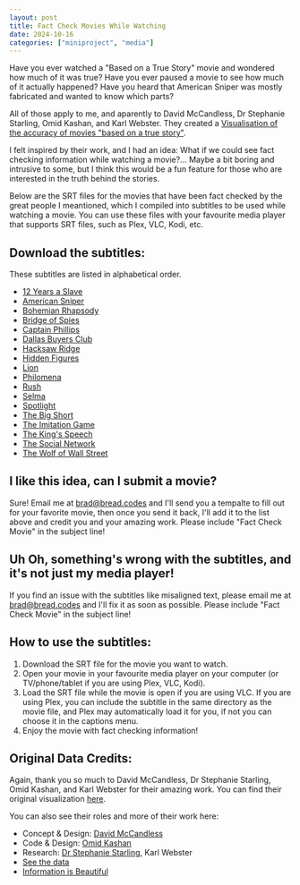```yaml
---
layout: post
title: Fact Check Movies While Watching
date: 2024-10-16
categories: ["miniproject", "media"]
---
```


Have you ever watched a "Based on a True Story" movie and wondered how much of it was true? Have you ever paused a movie to see how much of it actually happened? Have you heard that American Sniper was mostly fabricated and wanted to know which parts?

All of those apply to me, and aparently to David McCandless, Dr Stephanie Starling, Omid Kashan, and Karl Webster. They created a [Visualisation of the accuracy of movies "based on a true story"](https://informationisbeautiful.net/visualizations/based-on-a-true-true-story/). 

I felt inspired by their work, and I had an idea: What if we could see fact checking information while watching a movie?... Maybe a bit boring and intrusive to some, but I think this would be a fun feature for those who are interested in the truth behind the stories.

Below are the SRT files for the movies that have been fact checked by the great people I meantioned, which I compiled into subtitles to be used while watching a movie. You can use these files with your favourite media player that supports SRT files, such as Plex, VLC, Kodi, etc.

## Download the subtitles:

These subtitles are listed in alphabetical order.

- [12 Years a Slave](/assets/factchecksrt/12_years_a_slave.srt)
- [American Sniper](/assets/factchecksrt/american_sniper.srt)
- [Bohemian Rhapsody](/assets/factchecksrt/bohemian_rhapsody.srt)
- [Bridge of Spies](/assets/factchecksrt/bridge_of_spies.srt)
- [Captain Phillips](/assets/factchecksrt/captain_phillips.srt)
- [Dallas Buyers Club](/assets/factchecksrt/dallas_buyers_club.srt)
- [Hacksaw Ridge](/assets/factchecksrt/hacksaw_ridge.srt)
- [Hidden Figures](/assets/factchecksrt/hidden_figures.srt)
- [Lion](/assets/factchecksrt/lion.srt)
- [Philomena](/assets/factchecksrt/philomena.srt)
- [Rush](/assets/factchecksrt/rush.srt)
- [Selma](/assets/factchecksrt/selma.srt)
- [Spotlight](/assets/factchecksrt/spotlight.srt)
- [The Big Short](/assets/factchecksrt/the_big_short.srt)
- [The Imitation Game](/assets/factchecksrt/the_imitation_game.srt)
- [The King's Speech](/assets/factchecksrt/the_kings_speech.srt)
- [The Social Network](/assets/factchecksrt/the_social_network.srt)
- [The Wolf of Wall Street](/assets/factchecksrt/the_wolf_of_wall_street.srt)

## I like this idea, can I submit a movie?

Sure! Email me at [brad@bread.codes](mailto:brad@bread.codes) and I'll send you a tempalte to fill out for your favorite movie, then once you send it back, I'll add it to the list above and credit you and your amazing work. Please include "Fact Check Movie" in the subject line!

## Uh Oh, something's wrong with the subtitles, and it's not just my media player!

If you find an issue with the subtitles like misaligned text, please email me at [brad@bread.codes](mailto:brad@bread.codes) and I'll fix it as soon as possible. Please include "Fact Check Movie" in the subject line!

## How to use the subtitles:

1. Download the SRT file for the movie you want to watch.
2. Open your movie in your favourite media player on your computer (or TV/phone/tablet if you are using Plex, VLC, Kodi).
3. Load the SRT file while the movie is open if you are using VLC. If you are using Plex, you can include the subtitle in the same directory as the movie file, and Plex may automatically load it for you, if not you can choose it in the captions menu.
4. Enjoy the movie with fact checking information!

## Original Data Credits:

Again, thank you so much to David McCandless, Dr Stephanie Starling, Omid Kashan, and Karl Webster for their amazing work. You can find their original visualization [here](https://informationisbeautiful.net/visualizations/based-on-a-true-true-story/).

You can also see their roles and more of their work here:

- Concept & Design: [David McCandless](http://davidmccandless.com)
- Code & Design: [Omid Kashan](https://omid.uk)
- Research: [Dr Stephanie Starling](https://stephaniestarling.com), Karl Webster
- [See the data](https://docs.google.com/spreadsheets/d/1sJDpzYH_sMYuYHqkmZeJGIq_TEXGDjboYdSoew7UjZ8)
- [Information is Beautiful](https://informationisbeautiful.net/)
